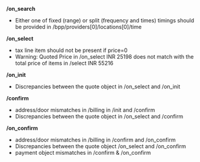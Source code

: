 **/on_search**
- Either one of fixed (range) or split (frequency and times) timings should be provided in /bpp/providers[0]/locations[0]/time

**/on_select**
- tax line item should not be present if price=0
- Warning: Quoted Price in /on_select INR 25198 does not match with the total price of items in /select INR 55216

**/on_init**
- Discrepancies between the quote object in /on_select and /on_init

**/confirm**
- address/door mismatches in /billing in /init and /confirm
- Discrepancies between the quote object in /on_select and /confirm

**/on_confirm**
- address/door mismatches in /billing in /confirm and /on_confirm
- Discrepancies between the quote object /on_select and /on_confirm
- payment object mismatches in /confirm & /on_confirm

